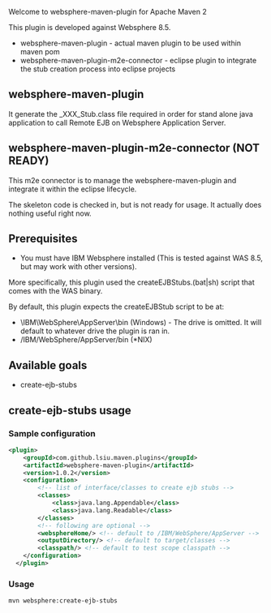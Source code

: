 Welcome to websphere-maven-plugin for Apache Maven 2

This plugin is developed against Websphere 8.5.

  * websphere-maven-plugin - actual maven plugin to be used within maven pom
  * websphere-maven-plugin-m2e-connector - eclipse plugin to integrate the stub creation process into eclipse projects
  
## websphere-maven-plugin

It generate the _XXX_Stub.class file required in order for stand alone java application to call
Remote EJB on Websphere Application Server.

## websphere-maven-plugin-m2e-connector (NOT READY)

This m2e connector is to manage the websphere-maven-plugin and integrate it within the eclipse lifecycle. 

The skeleton code is checked in, but is not ready for usage. It actually does nothing useful right now.
  
## Prerequisites
  * You must have IBM Websphere installed (This is tested against WAS 8.5, but may work with other versions). 
  
More specifically, this plugin used the createEJBStubs.(bat|sh) script that comes with the WAS binary.

By default, this plugin expects the createEJBStub script to be at:
  * \IBM\WebSphere\AppServer\bin (Windows) - The drive is omitted. It will default to whatever drive the plugin is ran in.
  * /IBM/WebSphere/AppServer/bin (*NIX)

## Available goals
  * create-ejb-stubs

## create-ejb-stubs usage

### Sample configuration

```xml
<plugin>
    <groupId>com.github.lsiu.maven.plugins</groupId>
    <artifactId>websphere-maven-plugin</artifactId>
    <version>1.0.2</version>
	<configuration>
        <!-- list of interface/classes to create ejb stubs -->
		<classes>
	    	<class>java.lang.Appendable</class>
		    <class>java.lang.Readable</class>
		</classes>
        <!-- following are optional -->
        <websphereHome/> <!-- default to /IBM/WebSphere/AppServer -->
        <outputDirectory/> <!-- default to target/classes -->
        <classpath/> <!-- default to test scope classpath -->
	</configuration>
  </plugin>
```

### Usage
```sh 
mvn websphere:create-ejb-stubs
```